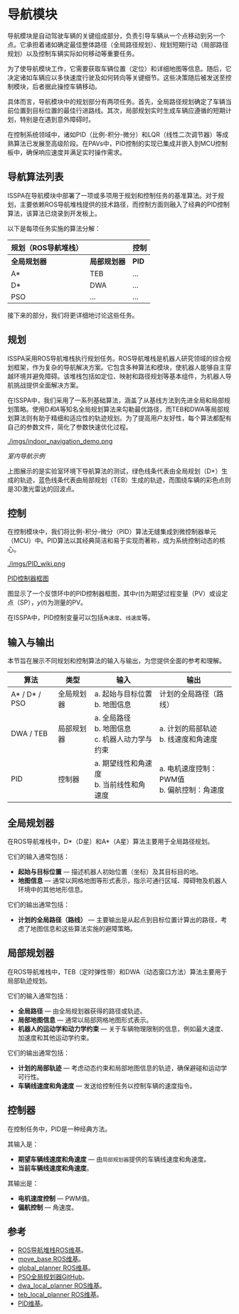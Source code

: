 # 导航模块

导航模块是自动驾驶车辆的关键组成部分，负责引导车辆从一个点移动到另一个点。它承担着诸如确定最佳整体路径（全局路径规划）、规划短期行动（局部路径规划）以及控制车辆实际如何移动等重要任务。

为了使导航模块工作，它需要获取车辆位置（定位）和详细地图等信息。随后，它决定诸如车辆应以多快速度行驶及如何转向等关键细节。这些决策随后被发送至控制模块，后者据此操控车辆移动。

具体而言，导航模块中的规划部分有两项任务。首先，全局路径规划确定了车辆当前位置到目标位置的最佳行进路线。其次，局部规划实时生成车辆应遵循的短期计划，特别是在遇到意外障碍时。

在控制系统领域中，诸如PID（比例-积分-微分）和LQR（线性二次调节器）等成熟算法已发展至高级阶段。在PAVs中，PID控制的实现已集成并嵌入到MCU控制板中，确保响应速度并满足实时操作需求。

## 导航算法列表

ISSPA在导航模块中部署了一项或多项用于规划和控制任务的基准算法。对于规划，主要依赖ROS导航堆栈提供的技术路径，而控制方面则融入了经典的PID控制算法，该算法已烧录到开发板上。

以下是每项任务实施的算法分解：

| 规划（ROS导航堆栈）|        | 控制 |
|-----------------|--------|---------|
| **全局规划器**          | **局部规划器** | **PID** |
| A*                | TEB     | ...     |
| D*                | DWA     | ...     |
| PSO               | ...    | ...     |

接下来的部分，我们将更详细地讨论这些任务。

## 规划

ISSPA采用ROS导航堆栈执行规划任务。ROS导航堆栈是机器人研究领域的综合规划框架，作为复杂的导航解决方案。它包含多种算法和模块，使机器人能够自主穿越环境并避免障碍。该堆栈包括如定位、映射和路径规划等基本组件，为机器人导航挑战提供全面解决方案。

在ISSPA中，我们采用了一系列基础算法，涵盖了从基线方法到先进全局和局部规划策略。使用D*和A*等知名全局规划算法来勾勒最优路径，而TEB和DWA等局部规划算法则有助于精细和适应性的轨迹规划。为了提高用户友好性，每个算法都配有自己的参数文件，简化了参数快速优化过程。

[./imgs/indoor_navigation_demo.png](./imgs/indoor_navigation_demo.png)

*室内导航示例*

上图展示的是实验室环境下导航算法的测试，绿色线条代表由全局规划（D*）生成的轨迹，蓝色线条代表由局部规划（TEB）生成的轨迹，而围绕车辆的彩色点则是3D激光雷达的回波点。

## 控制

在控制模块中，我们将比例-积分-微分（PID）算法无缝集成到微控制器单元（MCU）中。PID算法以其经典简洁和易于实现而著称，成为系统控制动态的核心。

[./imgs/PID_wiki.png](./imgs/PID_wiki.png)

[PID控制器框图](https://en.wikipedia.org/wiki/Proportional%E2%80%93integral%E2%80%93derivative_controller)

图显示了一个反馈环中的PID控制器框图，其中$r(t)$为期望过程变量（PV）或设定点（SP），$y(t)$为测量的PV。

在ISSPA中，PID控制变量可以包括`角速度`、`线速度`等。

## 输入与输出

本节旨在展示不同规划和控制算法的输入与输出，为您提供全面的参考和理解。

| 算法       | 类型            | 输入                                      | 输出                                   |
|------------|-----------------|---------------------------------------------|-------------------------------------------|
| A* / D* / PSO | 全局规划器 | a. 起始与目标位置<br>b. 地图信息 | 计划的全局路径（路线）               |
| DWA / TEB  | 局部规划器   | a. 全局路径<br>b. 地图信息<br>c. 机器人动力学与约束 | a. 计划的局部轨迹<br>b. 线速度和角速度 |
| PID        | 控制器      | a. 期望线性和角速度<br>b. 当前线性和角速度 | a. 电机速度控制：PWM值<br>b. 偏航控制：角速度 |

## 全局规划器

在ROS导航堆栈中，D*（D星）和A*（A星）算法主要用于全局路径规划。

它们的输入通常包括：
- **起始与目标位置** — 描述机器人初始位置（坐标）及其目标目的地。
- **地图信息** — 通常以网格地图等形式表示，指示可通行区域、障碍物及机器人环境中的其他地形信息。

它们的输出通常包括：
- **计划的全局路径（路线）** — 主要输出是从起点到目标位置计算出的路径，考虑了地图信息和这些算法实施的避障策略。

## 局部规划器

在ROS导航堆栈中，TEB（定时弹性带）和DWA（动态窗口方法）算法主要用于局部轨迹规划。

它们的输入通常包括：
- **全局路径** — 由全局规划器获得的路径或轨迹。
- **局部地图信息** — 通常以局部网格地图形式表示。
- **机器人的运动学和动力学约束** — 关于车辆物理限制的信息，例如最大速度、加速度和其他运动学约束。

它们的输出通常包括：
- **计划的局部轨迹** — 考虑动态约束和局部地图信息的轨迹，确保避碰和运动学可行性。
- **车辆线速度和角速度** — 发送给控制任务以控制车辆的速度指令。

## 控制器

在控制任务中，PID是一种经典方法。

其输入是：
- **期望车辆线速度和角速度** — 由`局部规划器`提供的车辆线速度和角速度。
- **当前车辆线速度和角速度**。

其输出是：
- **电机速度控制** — PWM值。
- **偏航控制** — 角速度。

## 参考

- [ROS导航堆栈ROS维基](https://wiki.ros.org/navigation)。
- [move_base ROS维基](https://wiki.ros.org/move_base)。
- [global_planner ROS维基](https://wiki.ros.org/global_planner)。
- [PSO全局规划器GitHub](https://github.com/JZX-MY/pso_global_planner)。
- [dwa_local_planner ROS维基](https://wiki.ros.org/dwa_local_planner)。
- [teb_local_planner ROS维基](https://wiki.ros.org/teb_local_planner)。
- [PID维基](https://en.wikipedia.org/wiki/Proportional%E2%80%93integral%E2%80%93derivative_controller)。